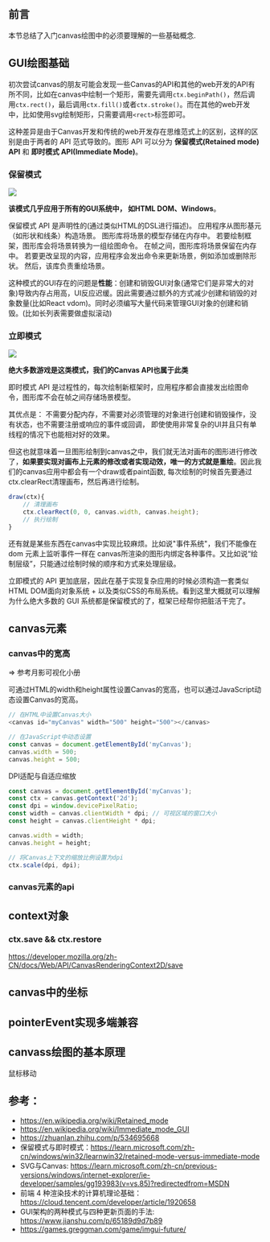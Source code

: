 ## 前言

本节总结了入门canvas绘图中的必须要理解的一些基础概念.

## GUI绘图基础

初次尝试canvas的朋友可能会发现一些Canvas的API和其他的web开发的API有所不同，比如在canvas中绘制一个矩形，需要先调用`ctx.beginPath()`，然后调用`ctx.rect()`，最后调用`ctx.fill()`或者`ctx.stroke()`。而在其他的web开发中，比如使用svg绘制矩形，只需要调用`<rect>`标签即可。

这种差异是由于Canvas开发和传统的web开发存在思维范式上的区别，这样的区别是由于两者的 API 范式导致的。图形 API 可以分为 **保留模式(Retained mode) API** 和 **即时模式 API(Immediate Mode)**。 

### 保留模式

![](https://learn.microsoft.com/zh-cn/windows/win32/learnwin32/images/graphics06.png)

**该模式几乎应用于所有的GUI系统中， 如HTML DOM、Windows**。

保留模式 API 是声明性的(通过类似HTML的DSL进行描述)。 应用程序从图形基元（如形状和线条）构造场景。 图形库将场景的模型存储在内存中。 若要绘制框架，图形库会将场景转换为一组绘图命令。 在帧之间，图形库将场景保留在内存中。 若要更改呈现的内容，应用程序会发出命令来更新场景，例如添加或删除形状。 然后，该库负责重绘场景。

这种模式的GUI存在的问题是**性能**：创建和销毁GUI对象(通常它们是非常大的对象)导致内存占用高，UI反应迟缓。因此需要通过额外的方式减少创建和销毁的对象数量(比如React vdom)。同时必须编写大量代码来管理GUI对象的创建和销毁。(比如长列表需要做虚拟滚动)

### 立即模式

![](https://learn.microsoft.com/zh-cn/windows/win32/learnwin32/images/graphics07.png)

**绝大多数游戏是这类模式，我们的Canvas API也属于此类**

即时模式 API 是过程性的，每次绘制新框架时，应用程序都会直接发出绘图命令，图形库不会在帧之间存储场景模型。

其优点是： 不需要分配内存，不需要对必须管理的对象进行创建和销毁操作，没有状态，也不需要注册或响应的事件或回调， 即使使用非常复杂的UI并且只有单线程的情况下也能相对好的效果。

但这也就意味着一旦图形绘制到canvas之中，我们就无法对画布的图形进行修改了，**如果要实现对画布上元素的修改或者实现动效，唯一的方式就是重绘**。因此我们的canvas应用中都会有一个draw或者paint函数, 每次绘制的时候首先要通过ctx.clearRect清理画布，然后再进行绘制。
```js
draw(ctx){
    // 清理画布
    ctx.clearRect(0, 0, canvas.width, canvas.height);
    // 执行绘制
}
```
还有就是某些东西在canvas中实现比较麻烦。比如说"事件系统"，我们不能像在 dom 元素上监听事件一样在 canvas所渲染的图形内绑定各种事件。又比如说“绘制层级”，只能通过绘制时候的顺序和方式来处理层级。

立即模式的 API 更加底层，因此在基于实现复杂应用的时候必须构造一套类似HTML DOM面向对象系统 + 以及类似CSS的布局系统。看到这里大概就可以理解为什么绝大多数的 GUI 系统都是保留模式的了，框架已经帮你把脏活干完了。

## canvas元素

### canvas中的宽高

=> 参考月影可视化小册

可通过HTML的width和height属性设置Canvas的宽高，也可以通过JavaScript动态设置Canvas的宽高。
```js
// 在HTML中设置Canvas大小
<canvas id="myCanvas" width="500" height="500"></canvas>

// 在JavaScript中动态设置
const canvas = document.getElementById('myCanvas');
canvas.width = 500;
canvas.height = 500;
```
DPI适配与自适应缩放
```js
const canvas = document.getElementById('myCanvas');
const ctx = canvas.getContext('2d');
const dpi = window.devicePixelRatio;
const width = canvas.clientWidth * dpi; // 可视区域的窗口大小
const height = canvas.clientHeight * dpi;

canvas.width = width;
canvas.height = height;

// 将Canvas上下文的缩放比例设置为dpi
ctx.scale(dpi, dpi);
```
### canvas元素的api

## context对象

### ctx.save && ctx.restore

https://developer.mozilla.org/zh-CN/docs/Web/API/CanvasRenderingContext2D/save


## canvas中的坐标


## pointerEvent实现多端兼容


## canvass绘图的基本原理
鼠标移动


## 参考：
* https://en.wikipedia.org/wiki/Retained_mode
* https://en.wikipedia.org/wiki/Immediate_mode_GUI
* https://zhuanlan.zhihu.com/p/534695668
* 保留模式与即时模式：https://learn.microsoft.com/zh-cn/windows/win32/learnwin32/retained-mode-versus-immediate-mode
* SVG与Canvas: https://learn.microsoft.com/zh-cn/previous-versions/windows/internet-explorer/ie-developer/samples/gg193983(v=vs.85)?redirectedfrom=MSDN
* 前端 4 种渲染技术的计算机理论基础： https://cloud.tencent.com/developer/article/1920658
* GUI架构的两种模式与四种更新页面的手法: https://www.jianshu.com/p/65189d9d7b89
* https://games.greggman.com/game/imgui-future/